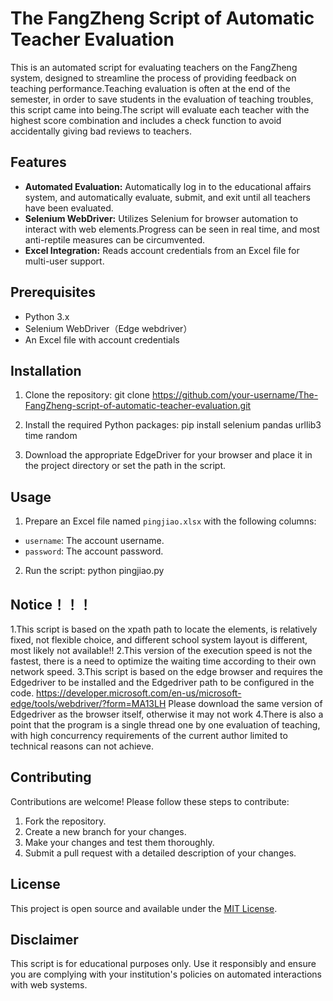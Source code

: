 # The FangZheng Script of Automatic Teacher Evaluation

This is an automated script for evaluating teachers on the FangZheng system, designed to streamline the process of providing feedback on teaching performance.Teaching evaluation is often at the end of the semester, in order to save students in the evaluation of teaching troubles, this script came into being.The script will evaluate each teacher with the highest score combination and includes a check function to avoid accidentally giving bad reviews to teachers.

## Features

- **Automated Evaluation:** Automatically log in to the educational affairs system, and automatically evaluate, submit, and exit until all teachers have been evaluated.
- **Selenium WebDriver:** Utilizes Selenium for browser automation to interact with web elements.Progress can be seen in real time, and most anti-reptile measures can be circumvented.
- **Excel Integration:** Reads account credentials from an Excel file for multi-user support.

## Prerequisites

- Python 3.x
- Selenium WebDriver（Edge webdriver）
- An Excel file with account credentials

## Installation

1. Clone the repository:
git clone https://github.com/your-username/The-FangZheng-script-of-automatic-teacher-evaluation.git

2. Install the required Python packages:
pip install selenium pandas urllib3 time random

3. Download the appropriate EdgeDriver for your browser and place it in the project directory or set the path in the script.

## Usage

1. Prepare an Excel file named `pingjiao.xlsx` with the following columns:
- `username`: The account username.
- `password`: The account password.

2. Run the script:
python pingjiao.py

## Notice！！！
1.This script is based on the xpath path to locate the elements, is relatively fixed, not flexible choice, and different school system layout is different, most likely not available!! 
2.This version of the execution speed is not the fastest, there is a need to optimize the waiting time according to their own network speed. 
3.This script is based on the edge browser and requires the Edgedriver to be installed and the Edgedriver path to be configured in the code. https://developer.microsoft.com/en-us/microsoft-edge/tools/webdriver/?form=MA13LH
Please download the same version of Edgedriver as the browser itself, otherwise it may not work
4.There is also a point that the program is a single thread one by one evaluation of teaching, with high concurrency requirements of the current author limited to technical reasons can not achieve.

## Contributing

Contributions are welcome! Please follow these steps to contribute:
1. Fork the repository.
2. Create a new branch for your changes.
3. Make your changes and test them thoroughly.
4. Submit a pull request with a detailed description of your changes.

## License

This project is open source and available under the [MIT License](LICENSE).

## Disclaimer

This script is for educational purposes only. Use it responsibly and ensure you are complying with your institution's policies on automated interactions with web systems.
